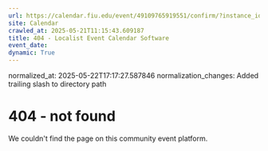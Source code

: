 ```yaml
---
url: https://calendar.fiu.edu/event/49109765919551/confirm/?instance_id=49109765953365&return=https%3A%2F%2Fcalendar.fiu.edu%2Fthefrost
site: Calendar
crawled_at: 2025-05-21T11:15:43.609187
title: 404 - Localist Event Calendar Software
event_date: 
dynamic: True
---
```

normalized_at: 2025-05-22T17:17:27.587846
normalization_changes: Added trailing slash to directory path

# 404 - not found
We couldn't find the page on this community event platform.
